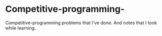 # Competitive-programming-
Competitive-programming problems that I've done. And notes that I took while learning. 

